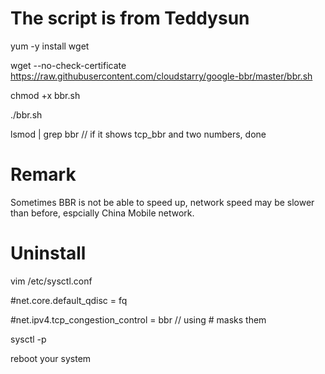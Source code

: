 # The script is from Teddysun

yum -y install wget

wget --no-check-certificate https://raw.githubusercontent.com/cloudstarry/google-bbr/master/bbr.sh

chmod +x bbr.sh

./bbr.sh

lsmod | grep bbr    // if it shows tcp_bbr and two numbers, done



# Remark
Sometimes BBR is not be able to speed up, network speed may be slower than before, espcially China Mobile network.


# Uninstall

vim /etc/sysctl.conf

#net.core.default_qdisc = fq  

#net.ipv4.tcp_congestion_control = bbr    // using # masks them

sysctl -p

reboot  your system
